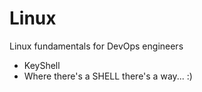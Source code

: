 # Linux
Linux fundamentals for DevOps engineers
- KeyShell
- Where there's a SHELL there's a way... :)

